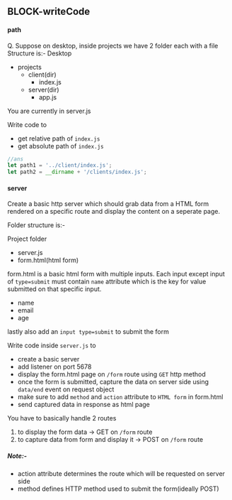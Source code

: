 ## BLOCK-writeCode

#### path

Q. Suppose on desktop, inside projects we have 2 folder each with a file
Structure is:-
Desktop

- projects
  - client(dir)
    - index.js
  - server(dir)
    - app.js

You are currently in server.js

Write code to

- get relative path of `index.js`
- get absolute path of `index.js`

```js
//ans
let path1 = '../client/index.js';
let path2 = __dirname + '/clients/index.js';
```

#### server

Create a basic http server which should grab data from a HTML form rendered on a specific route and display the content on a seperate page.

Folder structure is:-

Project folder

- server.js
- form.html(html form)

form.html is a basic html form with multiple inputs. Each input except input of `type=submit` must contain `name` attribute which is the key for value submitted on that specific input.

- name
- email
- age

lastly also add an `input type=submit` to submit the form

Write code inside `server.js` to

- create a basic server
- add listener on port 5678
- display the form.html page on `/form` route using `GET` http method
- once the form is submitted, capture the data on server side using `data/end` event on request object
- make sure to add `method` and `action` attribute to `HTML form` in form.html
- send captured data in response as html page

You have to basically handle 2 routes

1. to display the form data -> GET on `/form` route
2. to capture data from form and display it -> POST on `/form` route

##### Note:-

- action attribute determines the route which will be requested on server side
- method defines HTTP method used to submit the form(ideally POST)
